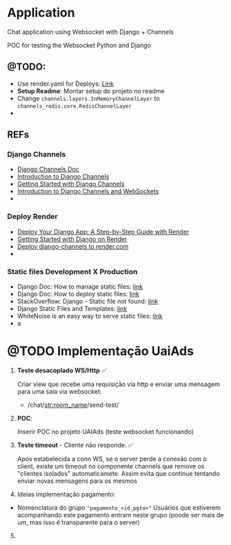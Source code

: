 # Application

Chat application using Websocket with Django + Channels

POC for testing the Websocket Python and Django 



## @TODO:
- Use render.yaml for Deploys: [Link](https://docs.render.com/deploy-django#use-renderyaml-for-deploys)
- **Setup Readme**: Montar setup do projeto no readme
- Change `channels.layers.InMemoryChannelLayer` to `channels_redis.core.RedisChannelLayer`
- 

## REFs

### Django Channels
- [Django Channels Doc](https://channels.readthedocs.io/en/stable/index.html)
- [Introduction to Django Channels](https://testdriven.io/blog/django-channels/)
- [Getting Started with Django Channels](https://realpython.com/getting-started-with-django-channels/)
- [Introduction to Django Channels and WebSockets](https://medium.com/@adabur/introduction-to-django-channels-and-websockets-cb38cd015e29)
- 

### Deploy Render
- [Deploy Your Django App: A Step-by-Step Guide with Render](https://medium.com/django-unleashed/deploy-your-django-app-with-ease-a-step-by-step-guide-with-render-810ccbf49573)
- [Getting Started with Django on Render](https://docs.render.com/deploy-django#use-renderyaml-for-deploys)
- [Deploy django-channels to render.com](https://community.render.com/t/deploy-django-channels-to-render-com/1011/9)
- 

### Static files Development X Production
- Django Doc: How to manage static files: [link](https://docs.djangoproject.com/en/5.0/howto/static-files/)
- Django Doc: How to deploy static files: [link](https://docs.djangoproject.com/en/5.0/howto/static-files/deployment/)
- StackOverflow: Django - Static file not found: [link](https://stackoverflow.com/questions/6014663/django-static-file-not-found)
- Django Static Files and Templates: [link](https://learndjango.com/tutorials/django-static-files-and-templates)
- WhiteNoise is an easy way to serve static files: [link](https://whitenoise.readthedocs.io/en/latest/)
- a



# @TODO Implementação UaiAds 

1. **Teste desacoplado WS/Http** ✅

   Criar view que recebe uma requisição via http e enviar uma mensagem para uma sala via websocket:
   - /chat/<str:room_name>/send-test/

2. **POC**:

   Inserir POC no projeto UAIAds (teste websocket funcionando)

3. **Teste timeout** - Cliente não responde.  ✅

   Após estabelecida a conn WS, se o server perde a conexão com o client, existe um timeout no componente channels que remove os "clientes isolados" automaticamete.
   Assim evita que continue tentando enviar novas mensagens para os mesmos
 
4. Ideias implementação pagamento:
 - Nomenclatura do grupo `"pagamento_<id_pgto>"`
   Usuários que estiverem acompanhando este pagamento entram neste grupo (poode ser mais de um, mas isso é transparente para o server)

5. 

